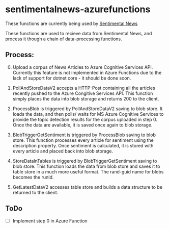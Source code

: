 # sentimentalnews-azurefunctions

These functions are currently being used by [Sentimental News](http://news-sentiment.azurewebsites.net/)

These functions are used to recieve data from Sentimental News, and process it though a chain of data-processing functions.

## Process:

0) Upload a corpus of News Articles to Azure Cognitive Services API. Currently this feature is not implemented in Azure Functions due to the lack of support for dotnet core - it should be done soon.

1) PollAndStoreDataV2 accepts a HTTP-Post containing all the articles recently pushed to the Azure Congitive Services API. This function simply places the data into blob storage and returns 200 to the client.

2) ProcessBlob is triggered by PollAndStoreDataV2 saving to blob store. It loads the data, and then polls/ waits for MS Azure Cognitive Services to provide the topic detection results for the corpus uploaded in step 0. Once the data are available, it is saved once again to blob storage.

3) BlobTriggerGetSentiment is triggered by ProcessBlob saving to blob store. This function processes every article for sentiment using the description property. Once sentiment is calculated, it is stored with every article and placed back into blob storage.

4) StoreDataInTables is triggered by BlobTriggerGetSentiment saving to blob store. This function loads the data from blob store and saves it to table store in a much more useful format. The rand-guid name for blobs becomes the runId.

5) GetLatestDataV2 accesses table store and builds a data structure to be returned to the client.



## ToDo

- [ ] Implement step 0 in Azure Function

